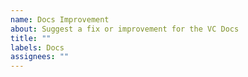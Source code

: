 ```yaml
---
name: Docs Improvement
about: Suggest a fix or improvement for the VC Docs
title: ""
labels: Docs
assignees: ""
---
```

